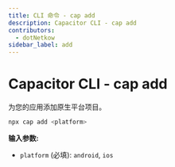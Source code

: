 ```yaml
---
title: CLI 命令 - cap add
description: Capacitor CLI - cap add
contributors:
  - dotNetkow
sidebar_label: add
---
```


# Capacitor CLI - cap add

为您的应用添加原生平台项目。

```bash
npx cap add <platform>
```

<strong>输入参数:</strong>

- `platform` (必填): `android`, `ios`